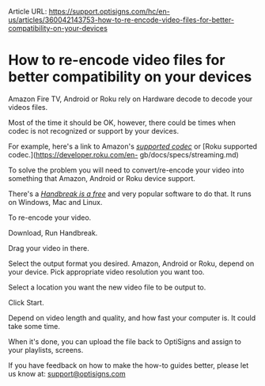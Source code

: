 Article URL: https://support.optisigns.com/hc/en-us/articles/360042143753-how-to-re-encode-video-files-for-better-compatibility-on-your-devices

# How to re-encode video files for better compatibility on your devices

Amazon Fire TV, Android or Roku rely on Hardware decode to decode your videos
files.

Most of the time it should be OK, however, there could be times when codec is
not recognized or support by your devices.

For example, here's a link to Amazon's [_supported
codec_](https://developer.amazon.com/docs/fire-tv/device-specifications.html)
or [Roku supported codec.](https://developer.roku.com/en-
gb/docs/specs/streaming.md)

To solve the problem you will need to convert/re-encode your video into
something that Amazon, Android or Roku device support.

There's a [_Handbreak is a free_](https://handbrake.fr/) and very popular
software to do that. It runs on Windows, Mac and Linux.

To re-encode your video.

Download, Run Handbreak.

Drag your video in there.

Select the output format you desired. Amazon, Android or Roku, depend on your
device. Pick appropriate video resolution you want too.

Select a location you want the new video file to be output to.

Click Start.

Depend on video length and quality, and how fast your computer is. It could
take some time.

When it's done, you can upload the file back to OptiSigns and assign to your
playlists, screens.

If you have feedback on how to make the how-to guides better, please let us
know at: [support@optisigns.com](mailto:support@optisigns.com)

